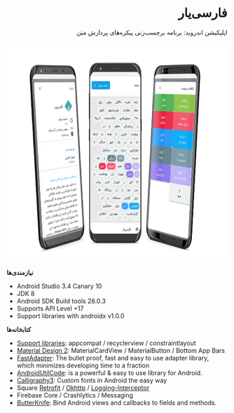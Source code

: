 <div dir="rtl">

# فارسی‌یار
اپلیکیشن اندروید: برنامه برچسب‌زنی پیکره‌های پردازش متن

<p align="center"><img src="assets/screenshot.png" height="500" /></p>
</div>

**نیاز‌مندی‌ها**
- Android Studio 3.4 Canary 10
- JDK 8
- Android SDK Build tools 28.0.3
- Supports API Level +17
- Support libraries with androidx v1.0.0

**کتابخانه‌ها**
- [Support libraries]: appcompat / recyclerview / constraintlayout
- [Material Design 2]: MaterialCardView / MaterialButton / Bottom App Bars
- [FastAdapter]: The bullet proof, fast and easy to use adapter library, which minimizes developing time to a fraction
- [AndroidUtilCode]: is a powerful & easy to use library for Android. 
- [Calligraphy3]: Custom fonts in Android the easy way
- Square [Retrofit] / [Okhttp] / [Logging-Interceptor]
- Firebase Core / Crashlytics / Messaging
- [ButterKnife]: Bind Android views and callbacks to fields and methods.

[Support libraries]: https://developer.android.com/jetpack/androidx/
[Material Design 2]: https://material.io/develop/android/
[FastAdapter]: https://github.com/mikepenz/FastAdapter
[AndroidUtilCode]: https://github.com/Blankj/AndroidUtilCode
[Calligraphy3]: https://github.com/InflationX/Calligraphy
[Retrofit]: https://github.com/square/retrofit
[Okhttp]: https://github.com/square/okhttp
[Logging-Interceptor]: https://github.com/square/okhttp/tree/master/okhttp-logging-interceptor
[ButterKnife]: https://github.com/JakeWharton/butterknife

